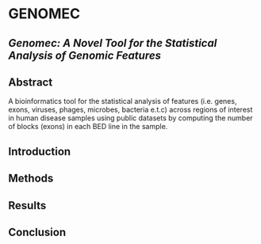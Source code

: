 # GENOMEC
## <i>Genomec: A Novel Tool for the Statistical Analysis of Genomic Features</i>
## Abstract
A bioinformatics tool for the statistical analysis of features (i.e. genes, exons, viruses, phages, microbes, bacteria e.t.c)
 across regions of interest in human disease samples using public datasets by computing the number of blocks (exons) 
in each BED line in the sample.

## Introduction


## Methods


## Results


## Conclusion
